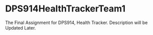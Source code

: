 DPS914HealthTrackerTeam1
========================

The Final Assignment for DPS914, Health Tracker. Description will be Updated Later.